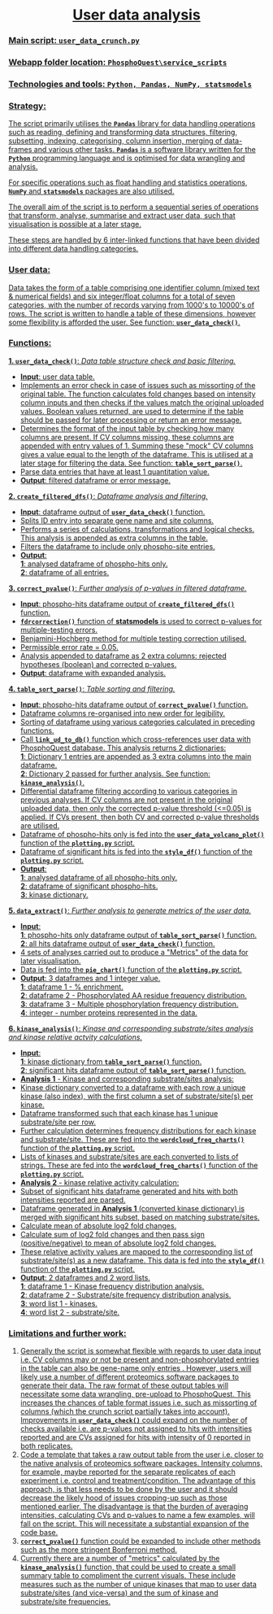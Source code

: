# <center><u>User data analysis</center>

### <u>Main script</u>:  `user_data_crunch.py`

### <u>Webapp folder location</u>:  `PhosphoQuest\service_scripts`

### <u>Technologies and tools</u>:  `Python, Pandas, NumPy, statsmodels`

### <u>Strategy</u>: 

The script primarily utilises the <b>`Pandas`</b> library for data handling operations such as reading, defining and transforming data structures, filtering, subsetting, indexing, categorising, column insertion, merging of data-frames and various other tasks. <b>`Pandas`</b> is a software library written for the <b>`Python`</b> programming language and is optimised for data wrangling and analysis. 

For specific operations such as float handling and statistics operations, <b>`NumPy`</b> and <b>`statsmodels`</b> packages are also utilised.

The overall aim of the script is to perform a sequential series of operations that transform, analyse, summarise and extract user data, such that visualisation is possible at a later stage. 

These steps are handled by 6 inter-linked functions that have been divided into different data handling categories.

### <u>User data</u>:
Data takes the form of a table comprising one identifier column (mixed text & numerical fields) and six integer/float columns for a total of seven categories, with the number of records varying from 1000's to 10000's of rows. The script is written to handle a table of these dimensions, however some flexibility is afforded the user. See function: <b>`user_data_check()`</b>.   

### <u>Functions</u>:

**1. `user_data_check()`**:  <em>Data table structure check and basic filtering.</em>
* <b>Input</b>: user data table.
* Implements an error check in case of issues such as missorting of the original table. The function calculates fold changes based on intensity column inputs and then checks if the values match the original uploaded values. Boolean values returned, are used to determine if the table should be passed for later processing or return an error message.
* Determines the format of the input table by checking how many columns are present. If CV columns missing, these columns are appended with entry values of 1. Summing these "mock" CV columns gives a value equal to the length of the dataframe. This is utilised at a later stage for filtering the data. See function: <b>`table_sort_parse()`</b>.
* Parse data entries that have at least 1 quantitation value.
* <b>Output</b>: filtered dataframe or error message.

**2. `create_filtered_dfs()`**:  <em>Dataframe analysis and filtering.</em>
* <b>Input</b>: dataframe output of <b>`user_data_check()`</b> function.
* Splits ID entry into separate gene name and site columns.
* Performs a series of calculations, transformations and logical checks. This analysis is appended as extra columns in the table.
* Filters the dataframe to include only phospho-site entries.
* <b>Output</b>: 
<br><b>1</b>: analysed dataframe of phospho-hits only. 
<br><b>2</b>: dataframe of all entries.

**3. `correct_pvalue()`**:  <em>Further analysis of p-values in filtered dataframe.</em>
* <b>Input</b>: phospho-hits dataframe output of <b>`create_filtered_dfs()`</b> function.
* <b>`fdrcorrection()`</b> function of <b>statsmodels</b> is used to correct p-values for multiple-testing errors. 
* Benjamini-Hochberg method for multiple testing correction utilised.
* Permissible error rate = 0.05.
* Analysis appended to dataframe as 2 extra columns: rejected hypotheses (boolean) and corrected p-values.
* <b>Output</b>: dataframe with expanded analysis.

**4. `table_sort_parse()`**:  <em>Table sorting and filtering.</em>
* <b>Input</b>: phospho-hits dataframe output of <b>`correct_pvalue()`</b> function.
* Dataframe columns re-organised into new order for legibility.
* Sorting of dataframe using various categories calculated in preceding functions. 
* Call <b>`link_ud_to_db()`</b> function which cross-references user data with PhosphoQuest database. This analysis returns 2 dictionaries:
<br><b>1</b>: Dictionary 1 entries are appended as 3 extra columns into the main dataframe.
<br><b>2</b>: Dictionary 2 passed for further analysis. See function: <b>`kinase_analysis()`</b>.
* Differential dataframe filtering according to various categories in previous analyses. If CV columns are not present in the original uploaded data, then only the corrected p-value threshold (<=0.05) is applied. If CVs present, then both CV and corrected p-value thresholds are utilised.
* Dataframe of phospho-hits only is fed into the <b>`user_data_volcano_plot()`</b> function of the <b>`plotting.py`</b> script.
* Dataframe of significant hits is fed into the <b>`style_df()`</b> function of the <b>`plotting.py`</b> script.
* <b>Output</b>: 
<br><b>1</b>: analysed dataframe of all phospho-hits only. 
<br><b>2</b>: dataframe of significant phospho-hits.
<br><b>3</b>: kinase dictionary.

**5. `data_extract()`**:  <em>Further analysis to generate metrics of the user data.</em>
* <b>Input</b>: 
<br><b>1</b>: phospho-hits only dataframe output of <b>`table_sort_parse()`</b> function.
<br><b>2</b>: all hits dataframe output of <b>`user_data_check()`</b> function.
* 4 sets of analyses carried out to produce a "Metrics" of the data for later visualisation.
* Data is fed into the <b>`pie_chart()`</b> function of the <b>`plotting.py`</b> script.
* <b>Output</b>: 3 dataframes and 1 integer value.
<br><b>1</b>: dataframe 1 - % enrichment.
<br><b>2</b>: dataframe 2 - Phosphorylated AA residue frequency distribution.
<br><b>3</b>: dataframe 3 - Multiple phosphorylation frequency distribution.
<br><b>4</b>: integer - number proteins represented in the data.

**6. `kinase_analysis()`**:  <em>Kinase and corresponding substrate/sites analysis and kinase relative actvity calculations.</em>
* <b>Input</b>: 
<br><b>1</b>: kinase dictionary from <b>`table_sort_parse()`</b> function.
<br><b>2</b>: significant hits dataframe output of <b>`table_sort_parse()`</b> function.
* <b>Analysis 1</b> - Kinase and corresponding substrate/sites analysis:
* Kinase dictionary converted to a dataframe with each row a unique kinase (also index), with the first column a set of substrate/site(s) per kinase.
* Dataframe transformed such that each kinase has 1 unique substrate/site per row.
* Further calculation determines frequency distributions for each kinase and substrate/site. These are fed into the <b>`wordcloud_freq_charts()`</b> function of the <b>`plotting.py`</b> script.
* Lists of kinases and substrate/sites are each converted to lists of strings. These are fed into the <b>`wordcloud_freq_charts()`</b> function of the <b>`plotting.py`</b> script.
* <b>Analysis 2</b> - kinase relative activity calculation:
* Subset of significant hits dataframe generated and hits with both intensities reported are parsed.
* Dataframe generated in <b>Analysis 1</b> (converted kinase dictionary) is merged with significant hits subset, based on matching substrate/sites.
* Calculate mean of absolute log2 fold changes.
* Calculate sum of log2 fold changes and then pass sign (positive/negative) to mean of absolute log2 fold changes.
* These relative activity values are mapped to the corresponding list of substrate/site(s) as a new dataframe. This data is fed into the <b>`style_df()`</b> function of the <b>`plotting.py`</b> script.
* <b>Output</b>: 2 dataframes and 2 word lists.
<br><b>1</b>: dataframe 1 - Kinase frequency distribution analysis.
<br><b>2</b>: dataframe 2 - Substrate/site frequency distribution analysis.
<br><b>3</b>: word list 1 - kinases.
<br><b>4</b>: word list 2 - substrate/site.

### <u>Limitations and further work</u>:

1. Generally the script is somewhat flexible with regards to user data input i.e. CV columns may or not be present and non-phosphorylated entries in the table can also be gene-name only entries . However, users will likely use a number of different proteomics software packages to generate their data. The raw format of these output tables will necessitate some data wrangling, pre-upload to PhosphoQuest. This increases the chances of table format issues i.e. such as missorting of columns (which the crunch script partially takes into account). Improvements in <b>`user_data_check()`</b> could expand on the number of checks available i.e. are p-values not assigned to hits with intensities reported and are CVs assigned for hits with intensity of 0 reported in both replicates.
2. Code a template that takes a raw output table from the user i.e. closer to the native analysis of proteomics software packages. Intensity columns, for example, maybe reported for the separate replicates of each experiment i.e. control and treatment/condition. The advantage of this approach, is that less needs to be done by the user and it  should decrease the likely hood of issues cropping-up such as those mentioned earlier. The disadvantage is that the burden of averaging intensities, calculating CVs and p-values to name a few examples, will fall on the script. This will necessitate a substantial expansion of the code base.
3. <b>`correct_pvalue()`</b> function could be expanded to include other methods such as the more stringent Bonferroni method. 
4. Currently there are a number of "metrics" calculated by the <b>`kinase_analysis()`</b> function, that could be used to create a small summary table to compliment the current visuals. These include measures such as the number of unique kinases that map to user data substrate/sites (and vice-versa) and the sum of kinase and substrate/site frequencies. 

